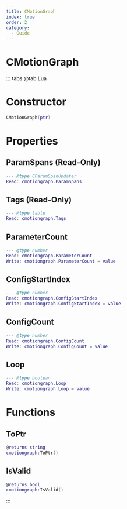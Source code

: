 ```yaml
---
title: CMotionGraph
index: true
order: 2
category:
  - Guide
---
```


# CMotionGraph

::: tabs
@tab Lua
# Constructor
```lua
CMotionGraph(ptr)
```
# Properties
## ParamSpans (Read-Only)
```lua
--- @type CParamSpanUpdater
Read: cmotiongraph.ParamSpans
```
## Tags (Read-Only)
```lua
--- @type table
Read: cmotiongraph.Tags
```
## ParameterCount 
```lua
--- @type number
Read: cmotiongraph.ParameterCount
Write: cmotiongraph.ParameterCount = value
```
## ConfigStartIndex 
```lua
--- @type number
Read: cmotiongraph.ConfigStartIndex
Write: cmotiongraph.ConfigStartIndex = value
```
## ConfigCount 
```lua
--- @type number
Read: cmotiongraph.ConfigCount
Write: cmotiongraph.ConfigCount = value
```
## Loop 
```lua
--- @type boolean
Read: cmotiongraph.Loop
Write: cmotiongraph.Loop = value
```
# Functions
## ToPtr
```lua
@returns string
cmotiongraph:ToPtr()
```
## IsValid
```lua
@returns bool
cmotiongraph:IsValid()
```

:::